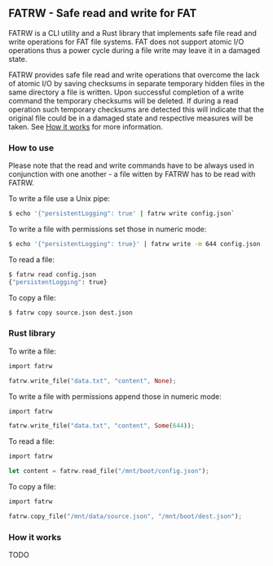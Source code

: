 ## FATRW - Safe read and write for FAT

FATRW is a CLI utility and a Rust library that implements safe file read and write operations for FAT file systems. FAT does not support atomic I/O operations thus a power cycle during a file write may leave it in a damaged state.

FATRW provides safe file read and write operations that overcome the lack of atomic I/O by saving checksums in separate temporary hidden files in the same directory a file is written. Upon successful completion of a write command the temporary checksums will be deleted. If during a read operation such temporary checksums are detected this will indicate that the original file could be in a damaged state and respective measures will be taken. See [How it works](#how-it-works) for more information.

### How to use

Please note that the read and write commands have to be always used in conjunction with one another - a file witten by FATRW has to be read with FATRW.

To write a file use a Unix pipe:

```sh
$ echo '{"persistentLogging": true' | fatrw write config.json`
```

To write a file with permissions set those in numeric mode:

```sh
$ echo '{"persistentLogging": true}' | fatrw write -m 644 config.json
```

To read a file:

```sh
$ fatrw read config.json
{"persistentLogging": true}
```

To copy a file:

```sh
$ fatrw copy source.json dest.json
```

### Rust library

To write a file:

```rust
import fatrw

fatrw.write_file("data.txt", "content", None);
```

To write a file with permissions append those in numeric mode:

```rust
import fatrw

fatrw.write_file("data.txt", "content", Some(644));
```

To read a file:

```rust
import fatrw

let content = fatrw.read_file("/mnt/boot/config.json");
```

To copy a file:

```rust
import fatrw

fatrw.copy_file("/mnt/data/source.json", "/mnt/boot/dest.json");
```

### How it works

TODO
